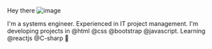 Hey there ![image](https://user-images.githubusercontent.com/62706631/168155188-dfccc65c-98b8-4a7e-af79-140bfc6a3ea3.png)

I'm a systems engineer. Experienced in IT project management. I'm developing projects in @html @css @bootstrap @javascript. Learning @reactjs @C-sharp 👩
